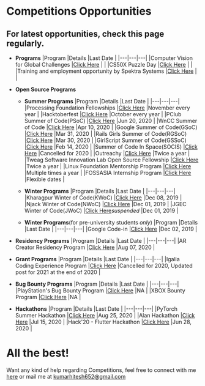 # Competitions Opportunities

## For latest opportunities, check this page regularly.

- **Programs**
  |Program   |Details   |Last Date   |
  |---|---|---|
  |Computer Vision for Global Challenges   |[Click Here](https://research.fb.com/programs/research-awards/proposals/computer-vision-for-global-challenges-request-for-proposals/#About)   |   |
  |CS50X Puzzle Day   |[Click Here](https://cs50.harvard.edu/x/2020/puzzles/)   |   |
  |Training and employment opportunity by Spektra Systems   |[Click Here](http://blog.spektrasystems.com/2019/04/29/spektra-systems-university-training-employment-program/)   |   |

- **Open Source Programs**
  - **Summer Programs**
    |Program   |Details   |Last Date   |
    |---|---|---|
    |Processing Foundation Fellowships   |[Click Here](https://processingfoundation.org/fellowships)   |November every year   |
    |Hacktoberfest   |[Click Here](https://hacktoberfest.digitalocean.com)   |October every year   |
    |PClub Summer of Code(PSoC)   |[Click Here](https://www.pclubsummerofcode.in)   |Jun 20, 2020   |
    |WnCC Summer of Code   |[Click Here](https://www.wncc-iitb.org/soc/)   |Apr 10, 2020   |
    |Google Summer of Code(GSoC)   |[Click Here](https://summerofcode.withgoogle.com)   |Mar 31, 2020   |
    |Rails Girls Summer of Code(RGSoC)   |[Click Here](https://railsgirlssummerofcode.org)   |Mar 30, 2020   |
    |GirlScript Summer of Code(GSSoC)   |[Click Here](https://www.gssoc.tech/index.html)   |Feb 14, 2020   |
    |Summer of Code In Space(SOCIS)   |[Click Here](https://socis.esa.int/)   |Cancelled for 2020   |
    |Outreachy   |[Click Here](https://www.outreachy.org)   |Twice a year   |
    |Tweag Software Innovation Lab Open Source Fellowship   |[Click Here](https://boards.greenhouse.io/tweag/jobs/4638654002)   |Twice a year   |
    |Linux Foundation Mentorship Program   |[Click Here](https://communitybridge.org)   |Multiple times a year   |
    |FOSSASIA Internship Program   |[Click Here](https://docs.google.com/forms/d/e/1FAIpQLScp8h5SIPVK5G2SAm5vtrv7KLKeOeYTxlZBkDRE6I7Toybt0A/viewform)   |Flexible dates   |
    
  - **Winter Programs**
    |Program   |Details   |Last Date   |
    |---|---|---|
    |Kharagpur Winter of Code(KWoC)   |[Click Here](https://kwoc.kossiitkgp.org/)   |Dec 08, 2019   |
    |Njack Winter of Code(NWoC)   |[Click Here](https://njackwinterofcode.github.io/)   |Dec 01, 2019   |
    |JGEC Winter of Code(JWoC)   |[Click Here](https://jwoc.tech/)*suspended*   |Dec 01, 2019   |

  - **Winter Programs**(for pre-university students *only*)
    |Program   |Details   |Last Date   |
    |---|---|---|
    |Google Code-in   |[Click Here](https://codein.withgoogle.com/)   |Dec 02, 2019   |

- **Residency Programs**
  |Program   |Details   |Last Date   |
  |---|---|---|
  |AR Creator Residency Program   |[Click Here](https://lensstudio.snapchat.com/snap-ar-creator-residency-program/)   |Aug 07, 2020   |
  
- **Grant Programs**
  |Program   |Details   |Last Date   |
  |---|---|---|
  |Igalia Coding Experience Program   |[Click Here](https://www.igalia.com/coding-experience/)   |Cancelled for 2020, Updated post for 2021 at the end of 2020   |

- **Bug Bounty Programs**
  |Program   |Details   |Last Date   |
  |---|---|---|
  |PlayStation's Bug Bounty Program   |[Click Here](https://hackerone.com/playstation)   |NA   |
  |XBOX Bounty Program   |[Click Here](https://www.microsoft.com/en-us/msrc/bounty-xbox)   |NA   |
  
- **Hackathons**
  |Program   |Details   |Last Date   |
  |---|---|---|
  |PyTorch Summer Hackathon   |[Click Here](https://pytorch2020.devpost.com)   |Aug 25, 2020   |
  |Alan Hackathon   |[Click Here](https://hackathon.alan.app)   |Jul 15, 2020   |
  |Hack'20 - Flutter Hackathon   |[Click Here](https://flutterhackathon.com/)   |Jun 28, 2020   |
  
# All the best!

Want any kind of help regarding Competitions, feel free to connect with me [here](https://www.linkedin.com/in/hitesh-kumar-a03a2b16b/) or mail me at kumarhitesh652@gmail.com
